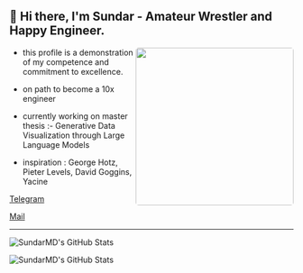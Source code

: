 ## 👋 Hi there, I'm Sundar - Amateur Wrestler and Happy Engineer.

<img  align="right" style="border-radius: 5px;" height="280" src="./Hodaka.gif" />

- this profile is a demonstration of my competence and commitment to excellence.

- on path to become a 10x engineer

- currently working on master thesis :- Generative Data Visualization through Large Language Models

- inspiration : George Hotz, Pieter Levels, David Goggins, Yacine 

[Telegram](https://t.me/Sundar159)

[Mail](mailto:sundardas159@gmail.com)




---
<p><img src="https://github-readme-stats.vercel.app/api/top-langs/?username=SundarMD&theme=dark&show_icons=true&hide_border=true&layout=compact" alt="SundarMD's GitHub Stats" /></p>
 
 
<p><img src="https://github-readme-streak-stats.herokuapp.com/?user=SundarMD&theme=default&hide_border=true&theme=dark" alt="SundarMD's GitHub Stats" /></p>
